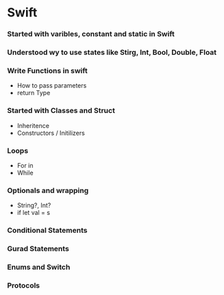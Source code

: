 # Swift

### Started with varibles, constant and static in Swift

### Understood wy to use states like Stirg, Int, Bool, Double, Float

### Write Functions in swift
- How to pass parameters
- return Type

### Started with Classes and Struct

- Inheritence
- Constructors / Initilizers

### Loops
- For in
- While

### Optionals and wrapping
- String?, Int?
- if let val = s 

### Conditional Statements

### Gurad Statements

### Enums and Switch

### Protocols
